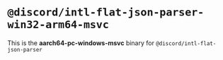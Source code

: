 # `@discord/intl-flat-json-parser-win32-arm64-msvc`

This is the **aarch64-pc-windows-msvc** binary for `@discord/intl-flat-json-parser`
